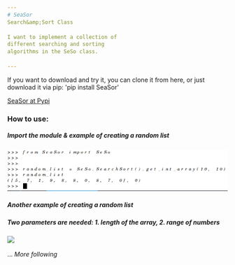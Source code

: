 ```yaml
---
# SeaSor
Search&amp;Sort Class

I want to implement a collection of 
different searching and sorting
algorithms in the SeSo class.

---
```

<section data-markdown>


If you want to download and try it, 
you can clone it from here, 
or just download it via pip:   'pip install SeaSor'

[SeaSor at Pypi](https://pypi.org/project/SeaSor/)

</section>


<section data-markdown>
  
  ### How to use:
  
##### Import the module & example of creating a random list
![](/_images/import_createArr.png)
  
##### Another example of creating a random list
##### Two parameters are needed: 1. length of the array, 2. range of numbers
 ![](/_images/antoher_list.png)
 
 ... *More following*
  
</section>
